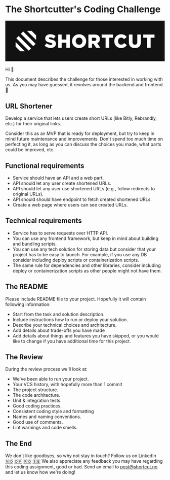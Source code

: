 # The Shortcutter's Coding Challenge

![This is an image](./shortcut.jpg)

Hi :wave:

This document describes the challenge for those interested in working with us. As you may have guessed, it revolves around the backend and frontend. :tada:

## URL Shortener
Develop a service that lets users create short URLs (like Bitly, Rebrandly, etc.) for their original links.

Consider this as an MVP that is ready for deployment, but try to keep in mind future maintenance and improvements.
Don't spend too much time on perfecting it, as long as you can discuss the choices you made, what parts could be improved, etc.

## Functional requirements

- Service should have an API and a web part.
- API should let any user create shortened URLs.
- API should let any user use shortened URLs (e.g., follow redirects to original URLs).
- API should should have endpoint to fetch created shortened URLs.
- Create a web page where users can see created URLs.

## Technical requirements

- Service has to serve requests over HTTP API.
- You can use any frontend framework, but keep in mind about building and bundling scripts.
- You can use any tech solution for storing data but consider that your project has to be easy to launch. For example, if you use any DB consider including deploy scripts or containerization scripts.
- The same rule for dependencies and other libraries, consider including deploy or containerization scripts as other people might not have them.

## The README

Please include README file to your project. Hopefully it will contain following information:

- Start from the task and solution description.
- Include instructions how to run or deploy your solution.
- Describe your technical choices and architecture.
- Add details about trade-offs you have made
- Add details about things and features you have skipped, or you would like to change if you have additional time for this project.

## The Review

During the review process we'll look at:

- We've been able to run your project.
- Your VCS history, with hopefully more than 1 commit
- The project structure.
- The code architecture.
- Unit & integration tests.
- Good coding practices.
- Consistent coding style and formatting
- Names and naming conventions.
- Good use of comments.
- Lint warnings and code smells.

## The End

We don't like goodbyes, so why not stay in touch? Follow us on LinkedIn
[:norway:](https://no.linkedin.com/company/shortcut-as)
[:denmark:](https://www.linkedin.com/company/shortcut-global/)
[:romania:](https://www.linkedin.com/company/shortcut-bucharest/)
[:sweden:](https://www.linkedin.com/company/shortcut-sweden)
We also appreciate any feedback you may have regarding this coding assignment, good or bad. Send an email to [post@shortcut.no](mailto:post@shortcut.no) and let us know how we're doing!
